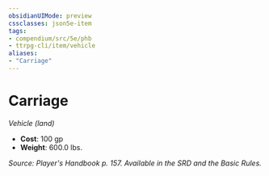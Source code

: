 ```yaml
---
obsidianUIMode: preview
cssclasses: json5e-item
tags:
- compendium/src/5e/phb
- ttrpg-cli/item/vehicle
aliases: 
- "Carriage"
---
```

# Carriage
*Vehicle (land)*  

- **Cost**: 100 gp
- **Weight**: 600.0 lbs.

*Source: Player's Handbook p. 157. Available in the SRD and the Basic Rules.*